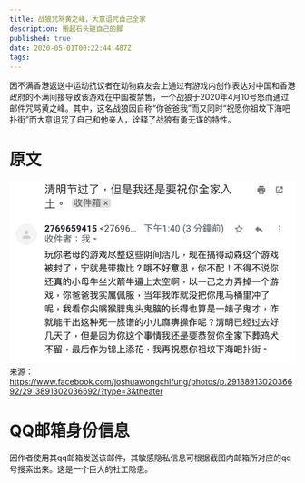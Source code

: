 ```yaml
---
title: 战狼咒骂黄之峰，大意诅咒自己全家
description: 搬起石头砸自己的脚
published: true
date: 2020-05-01T00:22:44.487Z
tags: 
---
```


因不满香港返送中运动抗议者在动物森友会上通过有游戏内创作表达对中国和香港政府的不满间接导致该游戏在中国被禁售，一个战狼于2020年4月10号怒而通过邮件咒骂黄之峰。其中，这名战狼因自称“你爸爸我”而又同时“祝愿你祖坟下海吧扑街”而大意诅咒了自己和他亲人，诠释了战狼有勇无谋的特性。

# 原文
![wolf-warrior-emails_joshua_wong_over_animal_crossing.png](/screenshots/wolf-warrior-emails_joshua_wong_over_animal_crossing.png)
来源：https://www.facebook.com/joshuawongchifung/photos/p.2913891302036692/2913891302036692/?type=3&theater
# QQ邮箱身份信息
因作者使用其qq邮箱发送该邮件，其敏感隐私信息可根据截图内邮箱所对应的qq号搜索出来。这是一个巨大的社工隐患。